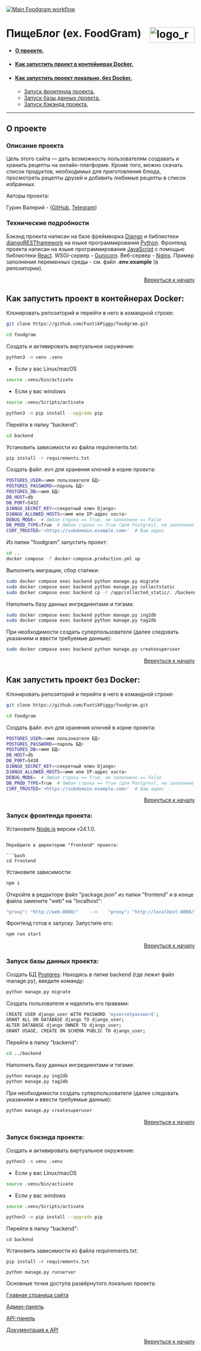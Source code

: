 [![Main Foodgram workflow](https://github.com/FuntikPiggy/foodgram/actions/workflows/main.yml/badge.svg)](https://github.com/FuntikPiggy/foodgram/actions/workflows/main.yml)
<a name="Start-point"></a>
# ПищеБлог (ex. FoodGram)<img align="right" width="120" height="42" alt="logo_readme" src="https://github.com/user-attachments/assets/9bc7311a-2f3c-414b-8ed7-463b44a8d3b3" />



* #### [О проекте.](#anchor-about)
* #### [Как запустить проект в контейнерах Docker.](#How-to-run-Docker)
* #### [Как запустить проект локально, без Docker.](#How-to-run-w/o-Docker)
    * [Запуск фронтенда проекта.](#Run-front)
    * [Запуск базы данных проекта.](#Run-db)
    * [Запуск бэкэнда проекта.](#Run-back)
**********


<a name="anchor-about"></a>
## О проекте

### Описание проекта
Цель этого сайта — дать возможность пользователям создавать и хранить рецепты на 
онлайн-платформе. Кроме того, можно скачать список продуктов, необходимых для приготовления 
блюда, просмотреть рецепты друзей и добавить любимые рецепты в список избранных.

Авторы проекта:

Гурин Валерий - ([GitHub](https://github.com/FuntikPiggy), [Telegram](https://t.me/CallSign_Yakuza))


### Технические подробности
Бэкэнд проекта написан на базе фреймворка [Django](https://docs.djangoproject.com/en/5.2/)
и библиотеки [djangoRESTframework](https://www.django-rest-framework.org/)
на языке программирования [Python](https://www.python.org/).
Фронтенд проекта написан на языке программирования [JavaScript](https://nodejs.org/en)
с помощью библиотеки [React](https://react.dev/).
WSGI-сервер - [Gunicorn](https://gunicorn.org/).
Веб-сервер - [Nginx](https://nginx.org/ru/).
Пример заполнения переменных среды - см. файл **.env.example** (в репозитории).

<p align="right"><a href="#Start-point">Вернуться к началу</a></p>


<a name="How-to-run-Docker"></a>
## Как запустить проект в контейнерах Docker:

Клонировать репозиторий и перейти в него в командной строке:


```bash
git clone https://github.com/FuntikPiggy/foodgram.git

cd foodgram
```

Cоздать и активировать виртуальное окружение:

```bash
python3 -m venv .venv
```

* Если у вас Linux/macOS

```bash
source .venv/bin/activate
```

* Если у вас windows

```bash
source .venv/Scripts/activate
```

```bash
python3 -m pip install --upgrade pip
```

Перейти в папку "backend":

```bash
cd backend
```

Установить зависимости из файла requirements.txt:

```bash
pip install -r requirements.txt
```

Создать файл .evn для хранения ключей в корне проекта:

```bash
POSTGRES_USER=<имя пользователя БД>
POSTGRES_PASSWORD=<пароль БД>
POSTGRES_DB=<имя БД>
DB_HOST=db
DB_PORT=5432
DJANGO_SECRET_KEY=<секретный ключ Django>
DJANGO_ALLOWED_HOSTS=<имя или IP-адрес хоста>
DEBUG_MODE=  # Любая строка == True, не заполнено == False
DB_PROD_TYPE=True  # Любая строка == True (для Postgres), не заполнено == False(для SQLite)
CSRF_TRUSTED='<https://subdomain.example.com>'  # Ваш адрес
```

Из папки "foodgram" запустить проект:

```bash
cd ..
docker compose -f docker-compose.production.yml up
```

Выполнить миграции, сбор статики:


```bash
sudo docker compose exec backend python manage.py migrate
sudo docker compose exec backend python manage.py collectstatic
sudo docker compose exec backend cp -r /app/collected_static/. /backend_static/static/
```

Наполнить базу данных ингредиентами и тэгами:


```bash
sudo docker compose exec backend python manage.py ing2db
sudo docker compose exec backend python manage.py tag2db
```

При необходимости создать суперпользователя (далее следовать указаниям и ввести требуемые данные):


```bash
sudo docker compose exec backend python manage.py createsuperuser
```

<p align="right"><a href="#Start-point">Вернуться к началу</a></p>

<a name="How-to-run-w/o-Docker"></a>
## Как запустить проект без Docker:

Клонировать репозиторий и перейти в него в командной строке:

```bash
git clone https://github.com/FuntikPiggy/foodgram.git

cd foodgram
```

Создать файл .evn для хранения ключей в корне проекта:

```bash
POSTGRES_USER=<имя пользователя БД>
POSTGRES_PASSWORD=<пароль БД>
POSTGRES_DB=<имя БД>
DB_HOST=db
DB_PORT=5430
DJANGO_SECRET_KEY=<секретный ключ Django>
DJANGO_ALLOWED_HOSTS=<имя или IP-адрес хоста>
DEBUG_MODE=  # Любая строка == True, не заполнено == False
DB_PROD_TYPE=True  # Любая строка == True (для Postgres), не заполнено == False(для SQLite)
CSRF_TRUSTED='<https://subdomain.example.com>'  # Ваш адрес
```

<p align="right"><a href="#Start-point">Вернуться к началу</a></p>

<a name="Run-front"></a>
### Запуск фронтенда проекта:
Установите [Node.js](https://nodejs.org/en/about/previous-releases#looking-for-latest-release-of-a-version-branch) версии v24.1.0.
```

Перейдите в директорию "frontend" проекта:

```bash
cd frontend
```

Установите зависимости:

```bash
npm i
```

Откройте в редакторе файл "package.json" из папки "frontend" и в конце файла замените
"web" на "localhost":

```bash
"proxy": "http://web:8000/"    -->    "proxy": "http://localhost:8000/"
```

Фронтенд готов к запуску. Запустите его:

```bash
npm run start
```

<p align="right"><a href="#Start-point">Вернуться к началу</a></p>

<a name="Run-db"></a>
### Запуск базы данных проекта:

Создать БД [Postgres](https://www.postgresql.org/download/windows/):
Находясь в папке backend (где лежит файл manage.py), введите команду: 

```bash
python manage.py migrate
```

Создать пользователя и наделить его правами:


```bash
CREATE USER django_user WITH PASSWORD 'mysecretpassword';
GRANT ALL ON DATABASE django TO django_user;
ALTER DATABASE django OWNER TO django_user;
GRANT USAGE, CREATE ON SCHEMA PUBLIC TO django_user;
```

Перейти в папку "backend":

```bash
cd ../backend
```

Наполнить базу данных ингредиентами и тэгами:

```bash
python manage.py ing2db
python manage.py tag2db
```

При необходимости создать суперпользователя (далее следовать указаниям и ввести требуемые данные):

```bash
python manage.py createsuperuser
```

<p align="right"><a href="#Start-point">Вернуться к началу</a></p>

<a name="Run-back"></a>
### Запуск бэкэнда проекта:

Cоздать и активировать виртуальное окружение:

```bash
python3 -m venv .venv
```

* Если у вас Linux/macOS

```bash
source .venv/bin/activate
```

* Если у вас windows

```bash
source .venv/Scripts/activate
```

```bash
python3 -m pip install --upgrade pip
```

Перейти в папку "backend":

```
cd backend
```

Установить зависимости из файла requirements.txt:

```
pip install -r requirements.txt
```

```
python manage.py runserver
```

Основные точки доступа развёрнутого локально проекта:

[Главная страница сайта](http://127.0.0.1:3000/)

[Админ-панель](http://127.0.0.1:8000/admin/)

[API-панель](http://127.0.0.1:8000/api/)

[Документация к API](http://127.0.0.1:8000/api/docs/)

<p align="right"><a href="#Start-point">Вернуться к началу</a></p>
